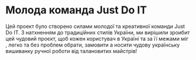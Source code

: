 # Молода команда Just Do IT

Цей проект було створено силами молодої та креативної команди Just Do IT. З
натхненням до традиційних стилів України, ми вирішили зроибит цей чудовий
проєкт, щоб кожен користувач в Україні та за її межами міг , легко та без
проблем обрати, замовити а носити чудову українську вишиванку ручної роботи від
талановитих майстрів!
